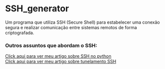 # SSH_generator
Um programa que utiliza SSH (Secure Shell) para estabelecer uma conexão segura e realizar comunicação entre sistemas remotos de forma criptografada.

### Outros assuntos que abordam o SSH: 
[Click aqui para ver meu artigo sobre SSH no python](https://medium.com/@robertocoliver/ssh-no-python-2db4c31f0769)
<br>[Click aqui para ver meu artigo sobre tunelamento SSH](https://medium.com/@robertocoliver/tunelamento-ssh-33796eb1488f?postPublishedType=initial)
